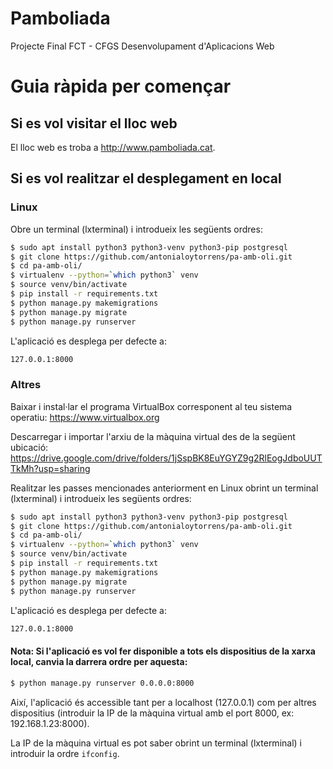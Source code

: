 # Pamboliada
Projecte Final FCT - CFGS Desenvolupament d'Aplicacions Web

# Guia ràpida per començar

## Si es vol visitar el lloc web

El lloc web es troba a http://www.pamboliada.cat.

## Si es vol realitzar el desplegament en local

### Linux

Obre un terminal (lxterminal) i introdueix les següents ordres:

```sh
$ sudo apt install python3 python3-venv python3-pip postgresql
$ git clone https://github.com/antonialoytorrens/pa-amb-oli.git
$ cd pa-amb-oli/
$ virtualenv --python=`which python3` venv
$ source venv/bin/activate
$ pip install -r requirements.txt
$ python manage.py makemigrations
$ python manage.py migrate
$ python manage.py runserver
```
L'aplicació es desplega per defecte a:
```sh
127.0.0.1:8000
```
### Altres

Baixar i instal·lar el programa VirtualBox corresponent al teu sistema operatiu: https://www.virtualbox.org

Descarregar i importar l'arxiu de la màquina virtual des de la següent ubicació: https://drive.google.com/drive/folders/1jSspBK8EuYGYZ9g2RlEogJdboUUTTkMh?usp=sharing

Realitzar les passes mencionades anteriorment en Linux obrint un terminal (lxterminal) i introdueix les següents ordres:

```sh
$ sudo apt install python3 python3-venv python3-pip postgresql
$ git clone https://github.com/antonialoytorrens/pa-amb-oli.git
$ cd pa-amb-oli/
$ virtualenv --python=`which python3` venv
$ source venv/bin/activate
$ pip install -r requirements.txt
$ python manage.py makemigrations
$ python manage.py migrate
$ python manage.py runserver
```
L'aplicació es desplega per defecte a:
```sh
127.0.0.1:8000
```
#### Nota: Si l'aplicació es vol fer disponible a tots els dispositius de la xarxa local, canvia la darrera ordre per aquesta:

```sh
$ python manage.py runserver 0.0.0.0:8000
```

Així, l'aplicació és accessible tant per a localhost (127.0.0.1) com per altres dispositius (introduir la IP de la màquina virtual amb el port 8000, ex: 192.168.1.23:8000).

La IP de la màquina virtual es pot saber obrint un terminal (lxterminal) i introduir la ordre `ifconfig`.
